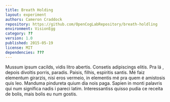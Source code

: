 ```yaml
---
title: Breath Holding
layout: experiment
authors: Cameron Craddock
repository: https://github.com/OpenCogLabRepository/breath-holdling
environment: VisionEgg
category: ??
version: 1.0
published: 2015-05-19
license: MIT
dependencies: ???
---
```

Mussum ipsum cacilds, vidis litro abertis. Consetis adipiscings elitis. Pra lá , depois divoltis porris, paradis. Paisis, filhis, espiritis santis. Mé faiz elementum girarzis, nisi eros vermeio, in elementis mé pra quem é amistosis quis leo. Manduma pindureta quium dia nois paga. Sapien in monti palavris qui num significa nadis i pareci latim. Interessantiss quisso pudia ce receita de bolis, mais bolis eu num gostis.